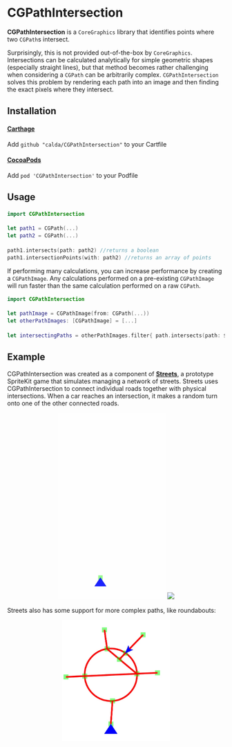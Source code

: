 # CGPathIntersection

**CGPathIntersection** is a `CoreGraphics` library that identifies points where two `CGPath`s intersect.

Surprisingly, this is not provided out-of-the-box by `CoreGraphics`. Intersections can be calculated analytically for simple geometric shapes (especially straight lines), but that method becomes rather challenging when considering a `CGPath` can be arbitrarily complex. `CGPathIntersection` solves this problem by rendering each path into an image and then finding the exact pixels where they intersect.

## Installation
#### [Carthage](https://github.com/Carthage/Carthage)
Add `github "calda/CGPathIntersection"` to your Cartfile

#### [CocoaPods](https://github.com/cocoapods/cocoapods)
Add `pod 'CGPathIntersection'` to your Podfile

## Usage

```swift
import CGPathIntersection

let path1 = CGPath(...)
let path2 = CGPath(...)
        
path1.intersects(path: path2) //returns a boolean
path1.intersectionPoints(with: path2) //returns an array of points
```

If performing many calculations, you can increase performance by creating a `CGPathImage`. Any calculations performed on a pre-existing `CGPathImage` will run faster than the same calculation performed on a raw `CGPath`.

```swift
import CGPathIntersection

let pathImage = CGPathImage(from: CGPath(...))
let otherPathImages: [CGPathImage] = [...]

let intersectingPaths = otherPathImages.filter{ path.intersects(path: $0) }
```

## Example

CGPathIntersection was created as a component of **[Streets](http://github.com/calda/Streets)**, a prototype SpriteKit game that simulates managing a network of streets. Streets uses CGPathIntersection to connect individual roads together with physical intersections. When a car reaches an intersection, it makes a random turn onto one of the other connected roads.

<p align="center">
    <img src="images/streets.gif" width=250px> <img src="images/streets 2.gif" width=250px>
</p>

Streets also has some support for more complex paths, like roundabouts:

<p align="center">
    <img src="images/roundabout.jpg" width=250px>
</p>
